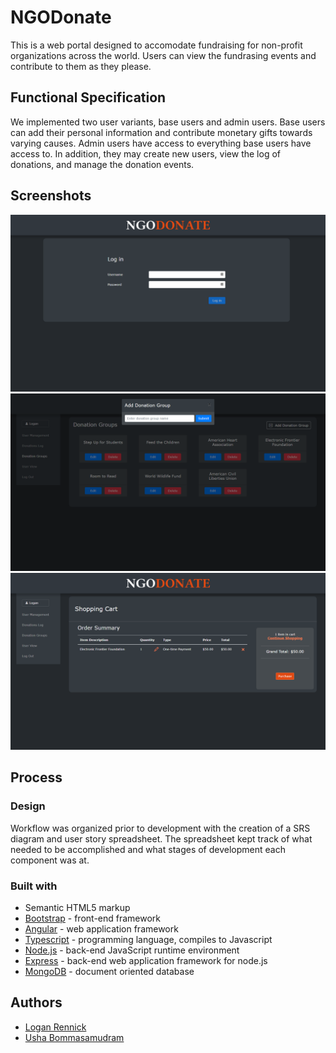 # NGODonate
This is a web portal designed to accomodate fundraising for non-profit organizations across the world. Users can view the fundrasing events and contribute to them as they please.
## Functional Specification
We implemented two user variants, base users and admin users. 
Base users can add their personal information and contribute monetary gifts towards varying causes. 
Admin users have access to everything base users have access to. In addition, they may create new users, view the log of donations, and manage the donation events.
## Screenshots
![Screenshot of login page](./src/assets/screenshot01.png)
![Screenshot of donation group management page](./src/assets/screenshot02.png)
![Screenshot of shopping cart page](./src/assets/screenshot03.png)
## Process
### Design
Workflow was organized prior to development with the creation of a SRS diagram and user story spreadsheet. The spreadsheet kept track of what needed to be accomplished and what stages of development each component was at.
### Built with
* Semantic HTML5 markup
* [Bootstrap](https://getbootstrap.com/) - front-end framework
* [Angular](https://angular.io/) - web application framework
* [Typescript](https://www.typescriptlang.org/) - programming language, compiles to Javascript
* [Node.js](https://nodejs.org/) - back-end JavaScript runtime environment 
* [Express](http://expressjs.com/) - back-end web application framework for node.js
* [MongoDB](https://www.mongodb.com/) - document oriented database
## Authors 
* [Logan Rennick](https://github.com/loganrennick)
* [Usha Bommasamudram](https://github.com/ushadhir)
